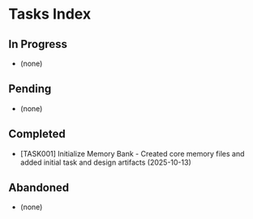 # Tasks Index

## In Progress

- (none)

## Pending

- (none)

## Completed

- [TASK001] Initialize Memory Bank - Created core memory files and added
  initial task and design artifacts (2025-10-13)

## Abandoned

- (none)
